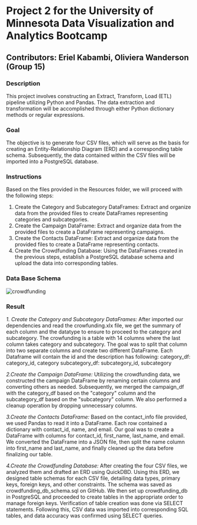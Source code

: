 # **Project 2 for the University of Minnesota Data Visualization and Analytics Bootcamp**

## **Contributors: Eriel Kabambi, Oliviera Wanderson (Group 15)**

### Description
This project involves constructing an Extract, Transform, Load (ETL) pipeline utilizing Python and Pandas. 
The data extraction and transformation will be accomplished through either Python dictionary methods or regular expressions.

### Goal
The objective is to generate four CSV files, which will serve as the basis for creating an Entity-Relationship Diagram (ERD) and a corresponding table schema. 
Subsequently, the data contained within the CSV files will be imported into a PostgreSQL database.

### Instructions
Based on the files provided in the Resources folder, we will proceed with the following steps:
1.	Create the Category and Subcategory DataFrames: Extract and organize data from the provided files to create DataFrames representing categories and subcategories.
2.	Create the Campaign DataFrame: Extract and organize data from the provided files to create a DataFrame representing campaigns.
3.	Create the Contacts DataFrame: Extract and organize data from the provided files to create a DataFrame representing contacts.
4.	Create the Crowdfunding Database: Using the DataFrames created in the previous steps, establish a PostgreSQL database schema and upload the data into corresponding tables.

### Data Base Schema
<img src="Crowdfunding_ETL/CROWDFUNDING_TABLES.png"
 alt="crowdfunding"
 title="Optional title"
style="display: inline-block; margin: 0 auto; max-width: 300px">


### Result
*1. Create the Category and Subcategory DataFrames:*
After imported our dependencies and read the crowfunding.xlx file, we get the summary of each column and the datatype to ensure to proceed to the category and subcategory.
The crowfunding is a table with 14 columns where the last column takes category and subcategory.
The goal was to split that column into two separate columns and create two different DataFrame. Each Dataframe will contain the id and the description has following:
category_df: category_id, category
subcategory_df: subcategory_id, subcategory

*2.Create the Campaign DataFrame:*
Utilizing the crowdfunding data, we constructed the campaign DataFrame by renaming certain columns and converting others as needed.
Subsequently, we merged the campaign_df with the category_df based on the "category" column and the subcategory_df based on the "subcategory" column.
We also performed a cleanup operation by dropping unnecessary columns.

*3.Create the Contacts DataFrame:* 
Based on the contact_info file provided, we used Pandas to read it into a DataFrame. Each row contained a dictionary with contact_id, name, and email. 
Our goal was to create a DataFrame with columns for contact_id, first_name, last_name, and email. We converted the DataFrame into a JSON file, then split the name column into first_name and last_name, and finally cleaned up the data before finalizing our table.

*4.Create the Crowdfunding Database:* 
After creating the four CSV files, we analyzed them and drafted an ERD using QuickDBD. Using this ERD, we designed table schemas for each CSV file, detailing data types, primary keys, foreign keys, and other constraints. The schema was saved as crowdfunding_db_schema.sql on GitHub. We then set up crowdfunding_db in PostgreSQL and proceeded to create tables in the appropriate order to manage foreign keys. Verification of table creation was done via SELECT statements. Following this, CSV data was imported into corresponding SQL tables, and data accuracy was confirmed using SELECT queries.

